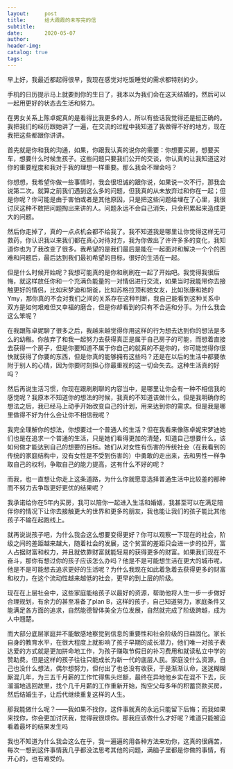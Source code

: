 ```yaml
---
layout:     post  
title:      给大霞霞的未写完的信
subtitle:  
date:       2020-05-07
author:  
header-img: 
catalog: true  
tags:
---
```


早上好，我最近都起得很早，我现在感觉对吃饭睡觉的需求都特别的少。

手机的日历提示马上就要到你的生日了，我本以为我们会在这天结婚的，然后可以一起用更好的状态去生活和努力。

在男女关系上陈卓妮真的是看得比我更多的人，所以有些话我觉得还是挺正确的。我把我们的经历跟她讲了一遍，在交流的过程中我知道了我做得不好的地方，现在我把这些都跟你讲讲。

首先就是你和我的沟通，如果，你跟我认真的说你的需要：你想要买房，想要买车，想要什么时候生孩子。这些问题只要我们公开的交谈，你认真的让我知道这对你的重要程度和我对于我的理想一样重要。那么我会不理会吗？

你想想，我希望你做一些事情时，我会很坦诚的跟你说，如果说一次不行，那我会说第二次。就算之前我们遇到这么多的问题，但我真的从未放弃过和你在一起；但是你呢？你可能是由于害怕或者是其他原因，只是把这些问题给埋在了心里，我很讨厌这种不敢把问题掏出来讲的人。问题永远不会自己消失，只会积累起来造成更大的问题。

然后你走掉了，真的一点点机会都不给我了。我不知道我是哪里让你觉得这样无可救药，你认识我以来我们都在真心对待对方，我为你做出了许许多多的变化，我知道你也为了我改变了很多。我希望的是我们最后是能在一起面对和解决一个个的困难和问题后，最后达到我们最初希望的目标，很好的生活在一起。

但是什么时候开始呢？我想可能真的是你和刷刷在一起了开始吧。我觉得我很后悔，就这样放任你和一个充满负能量的一对情侣进行交流，如果当时我能带你去接触更好的情侣，比如宋梦迪和胡爸，比如苏格拉顶和她女友，比如张康和她的Ymy，那你真的不会对我们之间的关系存在这种判断，我自己能看到这种关系中双方是如何艰难但又幸福的磨合，但是你却看到的只有不合适和分手。为什么我会这么笨呢？

在我跟陈卓妮聊了很多之后，我越来越觉得你用这样的行为想去达到你的想法是多么的幼稚。你放弃了和我一起努力去获得真正是属于自己房子的可能，而想着直接去获得一个房子，但是你要知道不属于你自己的就真的不是你的，你可能觉得你很快就获得了你要的东西，但是你真的能够拥有这些吗？还是在以后的生活中都要依附于别人的心情，因为你要时刻担心你最重视的这一切会失去。这种生活真的好吗？

然后再说生活习惯，你现在跟刷刷聊的内容当中，是哪里让你会有一种不相信我的感觉呢？我原本不知道你的想法的时候，我真的不知道该做什么，但是我明确你的想法之后，我已经马上动手开始改变自己的计划，用来达到你的需求。但是我是哪里做得不好为什么会让你不相信我呢？

我完全理解你的想法，你想要过一个普通人的生活？但在我看来像陈卓妮宋梦迪她们也是在追求一个普通的生活，只是她们看得更加的清楚，知道自己想要什么，该如何做才能达到自己的想要的目标。她们从对女性有伤害的传统社会（在我看到的传统的家庭结构中，没有女性是不受到伤害的）中勇敢的走出来，去和男性一样争取自己的权利，争取自己的能力提高，这有什么不好的呢？

而我，也一直想让你走上这条道路，为什么你就愿意选择普通生活中比较差的那种而不努力去争取更好更优的结果呢？

我承诺给你在5年内买房，我可以陪你一起进入生活和婚姻，我甚至可以在满足陪伴你的情况下让你去接触更大的世界和更多的朋友，我也能让我们的孩子能比其他孩子不输在起跑线上。

就再说说孩子吧，为什么我会这么想要变得更好？你可以观察一下现在的社会，阶级之间的差距越来越大，随着社会的发展，这个贫富的差距只会进一步的拉开，富人占据财富和权力，并且就依靠财富就能轻易的获得更多的财富。如果我们现在不奋斗，那你有想过你的孩子应该怎么办吗？他是不是可能想生活在更大的城市呢，他是不是可能想去追求更好的生活呢？为什么我现在如此着急着去获得更多的财富和权力，在这个流动性越来越低的社会，更早的到上层的阶级。

现在在上层社会中，这些家庭能给孩子以最好的资源，帮助他将人生一步一步做好合理规划，有余力的甚至准备了plan B，这样的孩子，自己知道努力，家庭条件又能满足各方面的追求，自然能德智体美全方位发展，自然就完成了阶级跨越，成为人中翘楚。

而大部分底层家庭并不能敏感地察觉到信息的重要性和社会阶级的日益固化。家长自身的教育水平，在很大程度上就影响了孩子早期的成长潜力，他们唯一对孩子表达爱的方式就是更加拼命地工作，为孩子赚取节假日的补习费用和就读私立中学的赞助费。但是这样的孩子往往只能成长为新一代的底层人民。家庭没什么资源，自己也没什么想法，偶尔想努力，但付出了也总没有收获，于是渐渐认命，迷迷糊糊厮混几年，为三五千月薪的工作忙得焦头烂额，最终在异地他乡实在混不下去，灰溜溜地逃回故里，找个几千月薪的工作重新开始，掏空父母多年的积蓄贷款买房，然后结婚生子，让后代继续重复这样的人生。

那我能做什么呢？——我如果不找你，这件事就真的永远只能留下后悔；而我如果来找你，你会更加讨厌我，觉得我很烦你。那我应该做什么才好呢？难道只能被迫看着最坏的结果发生吗

我也不知道为什么我会这么在乎，我一遍遍的用各种方法来劝你，这真的很痛苦，每次一想到这件事情我几乎都没法思考其他的问题，满脑子里都是你做的事情，有开心的，也有难受的。
